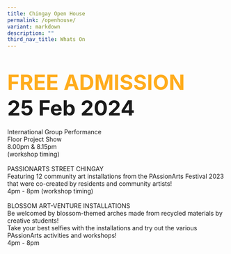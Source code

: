 ```yaml
---
title: Chingay Open House
permalink: /openhouse/
variant: markdown
description: ""
third_nav_title: Whats On
---
```



<div style="padding-top:2rem;font-size:3rem;font-weight: bold;">
<span style="color: #FFAC1C"> FREE ADMISSION</span>
	<br>25 Feb 2024</div>

<br>
<div>International Group Performance


<div>Floor Project Show<br>
8.00pm &amp; 8.15pm<br>
(workshop timing)</div>

<br>

<div>PASSIONARTS STREET CHINGAY<br>
Featuring 12 community art installations from the PAssionArts Festival 2023 that were co-created by residents and community artists!<br>
4pm - 8pm (workshop timing)</div>

<br>


<div>BLOSSOM ART-VENTURE INSTALLATIONS<br>
Be welcomed by blossom-themed arches made from recycled materials by creative students! <br>
Take your best selfies with the installations and try out the various PAssionArts activities and workshops!<br>
4pm - 8pm</div></div>